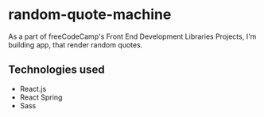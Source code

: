 # random-quote-machine

As a part of freeCodeCamp's Front End Development Libraries Projects, I'm building app, that render random quotes.

## Technologies used

- React.js
- React Spring
- Sass
